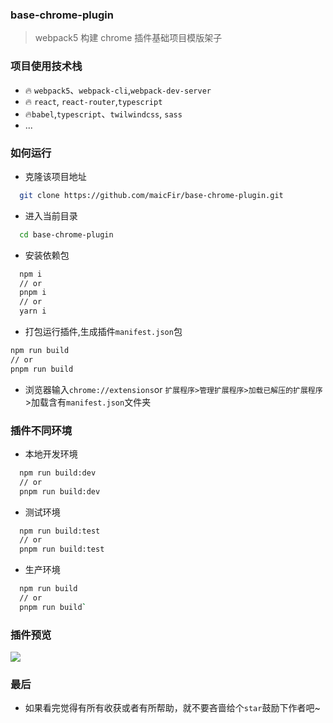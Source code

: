 ### base-chrome-plugin

> webpack5 构建 chrome 插件基础项目模版架子

### 项目使用技术栈

- 🔥 `webpack5`、`webpack-cli`,`webpack-dev-server`
- 🔥 `react`, `react-router`,`typescript`
- 🔥`babel`,`typescript`、`twilwindcss`, `sass`
- ...

### 如何运行

- 克隆该项目地址

```bash
  git clone https://github.com/maicFir/base-chrome-plugin.git
```

- 进入当前目录

```bash
  cd base-chrome-plugin
```

- 安装依赖包

```bash
  npm i
  // or
  pnpm i
  // or
  yarn i
```

- 打包运行插件,生成插件`manifest.json`包

```bash
npm run build
// or
pnpm run build
```

- 浏览器输入`chrome://extensions`or `扩展程序>管理扩展程序>加载已解压的扩展程序`>加载含有`manifest.json`文件夹

### 插件不同环境

- 本地开发环境

```bash
  npm run build:dev
  // or
  pnpm run build:dev
```

- 测试环境

```bash
  npm run build:test
  // or
  pnpm run build:test
```

- 生产环境

```bash
  npm run build
  // or
  pnpm run build`
```

### 插件预览

![](https://files.mdnice.com/user/24614/214d8805-afa2-4c24-9e0a-dafa3289323c.png)

### 最后

- 如果看完觉得有所有收获或者有所帮助，就不要吝啬给个`star`鼓励下作者吧~
